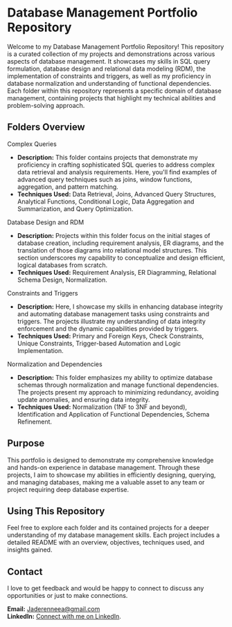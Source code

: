 # Database Management Portfolio Repository
Welcome to my Database Management Portfolio Repository! This repository is a curated collection of my projects and demonstrations across various aspects of database management. It showcases my skills in SQL query formulation, database design and relational data modeling (RDM), the implementation of constraints and triggers, as well as my proficiency in database normalization and understanding of functional dependencies. Each folder within this repository represents a specific domain of database management, containing projects that highlight my technical abilities and problem-solving approach.

## Folders Overview
Complex Queries
 - **Description:** This folder contains projects that demonstrate my proficiency in crafting sophisticated SQL queries to address complex data retrieval and analysis requirements. Here, you'll find examples of advanced query techniques such as joins, window functions, aggregation, and pattern matching.
- **Techniques Used:** Data Retrieval, Joins, Advanced Query Structures, Analytical Functions, Conditional Logic, Data Aggregation and Summarization, and Query Optimization.

Database Design and RDM
- **Description:** Projects within this folder focus on the initial stages of database creation, including requirement analysis, ER diagrams, and the translation of those diagrams into relational model structures. This section underscores my capability to conceptualize and design efficient, logical databases from scratch.
- **Techniques Used:** Requirement Analysis, ER Diagramming, Relational Schema Design, Normalization.

Constraints and Triggers
- **Description:** Here, I showcase my skills in enhancing database integrity and automating database management tasks using constraints and triggers. The projects illustrate my understanding of data integrity enforcement and the dynamic capabilities provided by triggers.
- **Techniques Used:** Primary and Foreign Keys, Check Constraints, Unique Constraints, Trigger-based Automation and Logic Implementation.

Normalization and Dependencies
- **Description:** This folder emphasizes my ability to optimize database schemas through normalization and manage functional dependencies. The projects present my approach to minimizing redundancy, avoiding update anomalies, and ensuring data integrity.
- **Techniques Used:** Normalization (1NF to 3NF and beyond), Identification and Application of Functional Dependencies, Schema Refinement.

## Purpose
This portfolio is designed to demonstrate my comprehensive knowledge and hands-on experience in database management. Through these projects, I aim to showcase my abilities in efficiently designing, querying, and managing databases, making me a valuable asset to any team or project requiring deep database expertise.

## Using This Repository
Feel free to explore each folder and its contained projects for a deeper understanding of my database management skills. Each project includes a detailed README with an overview, objectives, techniques used, and insights gained.

## Contact
I love to get feedback and would be happy to connect to discuss any opportunities or just to make connections.

**Email:** Jaderenneea@gmail.com  
**LinkedIn:** [Connect with me on LinkedIn](https://www.linkedin.com/in/jade-aidoghie).
